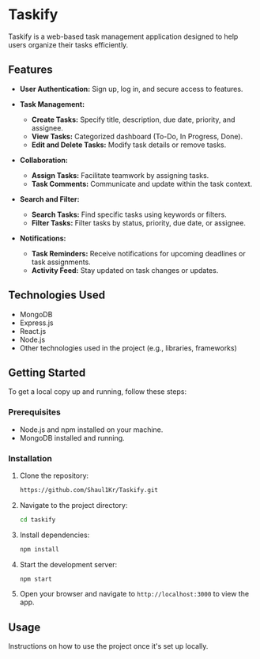 # Taskify

Taskify is a web-based task management application designed to help users organize their tasks efficiently.


## Features

- **User Authentication:** Sign up, log in, and secure access to features.
  
- **Task Management:**
   - **Create Tasks:** Specify title, description, due date, priority, and assignee.
   - **View Tasks:** Categorized dashboard (To-Do, In Progress, Done).
   - **Edit and Delete Tasks:** Modify task details or remove tasks.

- **Collaboration:**
   - **Assign Tasks:** Facilitate teamwork by assigning tasks.
   - **Task Comments:** Communicate and update within the task context.

- **Search and Filter:**
   - **Search Tasks:** Find specific tasks using keywords or filters.
   - **Filter Tasks:** Filter tasks by status, priority, due date, or assignee.

- **Notifications:**
   - **Task Reminders:** Receive notifications for upcoming deadlines or task assignments.
   - **Activity Feed:** Stay updated on task changes or updates.

## Technologies Used

- MongoDB
- Express.js
- React.js
- Node.js
- Other technologies used in the project (e.g., libraries, frameworks)

## Getting Started

To get a local copy up and running, follow these steps:

### Prerequisites

- Node.js and npm installed on your machine.
- MongoDB installed and running.

### Installation

1. Clone the repository:
   ```bash
   https://github.com/Shaul1Kr/Taskify.git
   ```

2. Navigate to the project directory:
   ```bash
   cd taskify
   ```

3. Install dependencies:
   ```bash
   npm install
   ```

4. Start the development server:
   ```bash
   npm start
   ```

5. Open your browser and navigate to `http://localhost:3000` to view the app.

## Usage

Instructions on how to use the project once it's set up locally.
